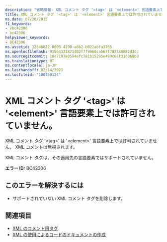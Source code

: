 ```yaml
---
description: "省略情報: XML コメント タグ '<tag>' は '<element>' 言語要素上では許可されていません"
title: XML コメント タグ '<tag>' は '<element>' 言語要素上では許可されていません。
ms.date: 07/20/2015
f1_keywords:
- vbc42306
- bc42306
helpviewer_keywords:
- BC42306
ms.assetid: 12846822-0609-4298-a8b2-b022abfa3765
ms.openlocfilehash: 91964321871402f7f9960cab67f782386882d3dc
ms.sourcegitcommit: 10e719780594efc781b15295e499c66f316068b8
ms.translationtype: HT
ms.contentlocale: ja-JP
ms.lasthandoff: 02/14/2021
ms.locfileid: "100459124"
---
```

# <a name="xml-comment-tag-tag-is-not-permitted-on-a-element-language-element"></a>XML コメント タグ '\<tag>' は '\<element>' 言語要素上では許可されていません。

XML コメント タグ '\<tag>' は '\<element>' 言語要素上では許可されていません。 XML コメントは無視されます。  
  
 XML コメント タグは、その適用先の言語要素ではサポートされていません。  
  
 **エラー ID:** BC42306  
  
## <a name="to-correct-this-error"></a>このエラーを解決するには  
  
- サポートされていない XML コメント タグを削除します。  
  
## <a name="see-also"></a>関連項目

- [XML のコメント用タグ](../language-reference/xmldoc/index.md)
- [XML の使用によるコードのドキュメントの作成](../programming-guide/program-structure/documenting-your-code-with-xml.md)
